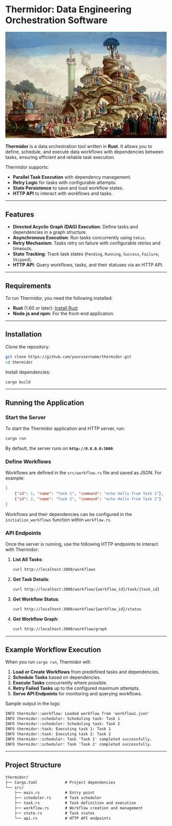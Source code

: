 # Thermidor: Data Engineering Orchestration Software
![Thermidor Logo](img/thermidor.jpg)

**Thermidor** is a data orchestration tool written in **Rust**. It allows you to define, schedule, and execute data workflows with dependencies between tasks, ensuring efficient and reliable task execution.

Thermidor supports:

- **Parallel Task Execution** with dependency management.
- **Retry Logic** for tasks with configurable attempts.
- **State Persistence** to save and load workflow states.
- **HTTP API** to interact with workflows and tasks.

---

## Features

- **Directed Acyclic Graph (DAG) Execution**: Define tasks and dependencies in a graph structure.
- **Asynchronous Execution**: Run tasks concurrently using `tokio`.
- **Retry Mechanism**: Tasks retry on failure with configurable retries and timeouts.
- **State Tracking**: Track task states (`Pending`, `Running`, `Success`, `Failure`, `Skipped`).
- **HTTP API**: Query workflows, tasks, and their statuses via an HTTP API.

---

## Requirements

To run Thermidor, you need the following installed:

- **Rust** (1.60 or later): [Install Rust](https://www.rust-lang.org/tools/install)
- **Node.js and npm**: For the front-end application.
---

## Installation

Clone the repository:

```bash
git clone https://github.com/yourusername/thermidor.git
cd thermidor
```

Install dependencies:

```bash
cargo build
```

---

## Running the Application

### Start the Server

To start the Thermidor application and HTTP server, run:

```bash
cargo run
```

By default, the server runs on **`http://0.0.0.0:3000`**.

### Define Workflows

Workflows are defined in the `src/workflow.rs` file and saved as JSON. For example:

```json
[
    {"id": 1, "name": "Task 1", "command": "echo Hello from Task 1"},
    {"id": 2, "name": "Task 2", "command": "echo Hello from Task 2"}
]
```

Workflows and their dependencies can be configured in the `initialize_workflows` function within `workflow.rs`.

### API Endpoints

Once the server is running, use the following HTTP endpoints to interact with Thermidor:

1. **List All Tasks**:

   ```bash
   curl http://localhost:3000/workflows
   ```

2. **Get Task Details**:

   ```bash
   curl http://localhost:3000/workflow/{workflow_id}/task/{task_id}
   ```

3. **Get Workflow Status**:

   ```bash
   curl http://localhost:3000/workflow/{workflow_id}/status
   ```

4. **Get Workflow Graph**:

   ```bash
   curl http://localhost:3000/workflow/graph
   ```

---

## Example Workflow Execution

When you run `cargo run`, Thermidor will:

1. **Load or Create Workflows** from predefined tasks and dependencies.
2. **Schedule Tasks** based on dependencies.
3. **Execute Tasks** concurrently where possible.
4. **Retry Failed Tasks** up to the configured maximum attempts.
5. **Serve API Endpoints** for monitoring and querying workflows.

Sample output in the logs:

```
INFO thermidor::workflow: Loaded workflow from 'workflow1.json'
INFO thermidor::scheduler: Scheduling task: Task 1
INFO thermidor::scheduler: Scheduling task: Task 2
INFO thermidor::task: Executing task 1: Task 1
INFO thermidor::task: Executing task 2: Task 2
INFO thermidor::scheduler: Task 'Task 1' completed successfully.
INFO thermidor::scheduler: Task 'Task 2' completed successfully.
```

---

## Project Structure

```
thermidor/
├── Cargo.toml            # Project dependencies
└── src/
    ├── main.rs           # Entry point
    ├── scheduler.rs      # Task scheduler
    ├── task.rs           # Task definition and execution
    ├── workflow.rs       # Workflow creation and management
    ├── state.rs          # Task states
    └── api.rs            # HTTP API endpoints
```
